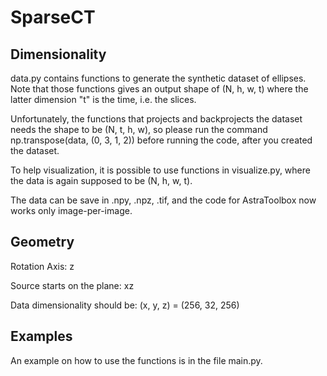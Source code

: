 # SparseCT

## Dimensionality
data.py contains functions to generate the synthetic dataset of ellipses. Note that those functions gives an output shape of (N, h, w, t) where the latter dimension "t" is the time, i.e. the slices.

Unfortunately, the functions that projects and backprojects the dataset needs the shape to be (N, t, h, w), so please run the command np.transpose(data, (0, 3, 1, 2)) before running the code, after you created the dataset.

To help visualization, it is possible to use functions in visualize.py, where the data is again supposed to be (N, h, w, t).

The data can be save in .npy, .npz, .tif, and the code for AstraToolbox now works only image-per-image.

## Geometry

Rotation Axis: z 

Source starts on the plane: xz

Data dimensionality should be: (x, y, z) = (256, 32, 256)

## Examples
An example on how to use the functions is in the file main.py.
